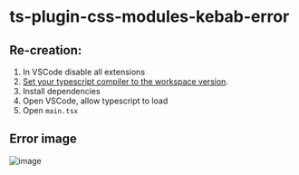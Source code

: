 # ts-plugin-css-modules-kebab-error

## Re-creation:

1. In VSCode disable all extensions
2. [Set your typescript compiler to the workspace version](https://code.visualstudio.com/docs/typescript/typescript-compiling#_using-the-workspace-version-of-typescript).
3. Install dependencies
4. Open VSCode, allow typescript to load
5. Open `main.tsx`

## Error image

![image](https://user-images.githubusercontent.com/2998575/221000254-77e52327-9dec-4c7a-9646-f5add5eb18d3.png)
